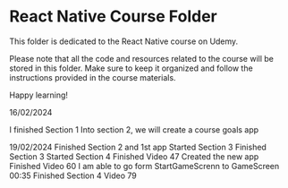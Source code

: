 # React Native Course Folder

This folder is dedicated to the React Native course on Udemy. 

Please note that all the code and resources related to the course will be stored in this folder. Make sure to keep it organized and follow the instructions provided in the course materials.

Happy learning!

16/02/2024

I finished Section 1
Into section 2, we will create a course goals app

19/02/2024
Finished Section 2 and 1st app
Started Section 3
Finished Section 3 
Started Section 4
Finished Video 47
Created the new app
Finished Video 60
I am able to go form StartGameScrenn to GameScreen
00:35 Finished Section 4 Video 79
